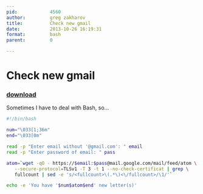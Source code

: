 ```yaml
---
pid:            4560
author:         greg zakharov
title:          Check new gmail
date:           2013-10-26 16:19:31
format:         bash
parent:         0

---
```


# Check new gmail

### [download](Scripts\4560.sh)

Sometimes I have to deal with Bash, so...

```bash
#!/bin/bash

num="\033[1;36m"
end="\033[0m"

read -p "Enter email without '@gmail.com': " email
read -p "Enter password of email: " pass

atom=`wget -qO - https://$email:$pass@mail.google.com/mail/feed/atom \
   --secure-protocol=TLSv1 -T 3 -t 1 --no-check-certificat | grep \
   fullcount | sed -e 's/<fullcount>\(.*\)<\/fullcount>/\1/'`

echo -e 'You have '$num$atom$end' new letter(s)'
```
